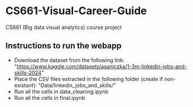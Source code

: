 # CS661-Visual-Career-Guide
CS661 (Big data visual analytics) course project

## Instructions to run the webapp
 - Download the dataset from the following link: "https://www.kaggle.com/datasets/asaniczka/1-3m-linkedin-jobs-and-skills-2024"
 - Place the CSV files extracted in the following folder (create if non-existant): "Data/linkedin_jobs_and_skills/"
 - Run all the cells in data_cleaning.ipynb
 - Run all the cells in final.ipynb
